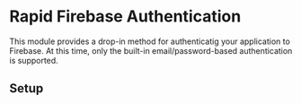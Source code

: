 # Rapid Firebase Authentication

This module provides a drop-in method for authenticatig your application
to Firebase.  At this time, only the built-in email/password-based
authentication is supported.

## Setup
